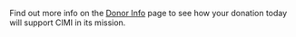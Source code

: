Find out more info on the [Donor Info](#todo) page to see how your donation today will support CIMI in its mission. 
